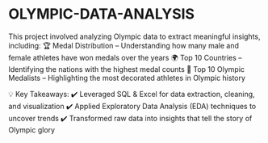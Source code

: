 # OLYMPIC-DATA-ANALYSIS
This project involved analyzing Olympic data to extract meaningful insights, including:
🏆 Medal Distribution – Understanding how many male and female athletes have won medals over the years
🌍 Top 10 Countries – Identifying the nations with the highest medal counts
🥇 Top 10 Olympic Medalists – Highlighting the most decorated athletes in Olympic history

💡 Key Takeaways:
✔️ Leveraged SQL & Excel for data extraction, cleaning, and visualization
✔️ Applied Exploratory Data Analysis (EDA) techniques to uncover trends
✔️ Transformed raw data into insights that tell the story of Olympic glory

